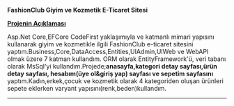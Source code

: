  **FashionClub Giyim ve Kozmetik E-Ticaret Sitesi**

<u>**Projenin Açıklaması**</u>

Asp.Net Core,EFCore CodeFirst yaklaşımıyla ve katmanlı mimari yapısını kullanarak giyim ve kozmetikle ilgili FashionClub e-ticaret sitesini yaptım.Business,Core,DataAccess,Entities,UIAdmin,UIWeb ve WebAPI olmak üzere 7 katman kullandım. ORM olarak EntityFramework'ü, veri tabanı olarak MsSql'yi kullandım.Projede;**anasayfa,kategori detay sayfası,ürün detay sayfası, hesabım(üye ol&giriş yap) sayfası ve sepetim sayfasını** yaptım.Kadın,erkek,çocuk ve kozmetik olarak 4 kategoriden oluşan ürünleri sepete eklerken varyant yapısını(renk,beden)kullandım.




---



